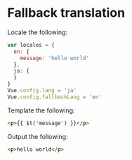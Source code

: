 # Fallback translation

Locale the following:

```javascript
var locales = {
  en: {
    message: 'hello world'
  },
  ja: {
  }
}
Vue.config.lang = 'ja'
Vue.config.fallbackLang = 'en'
```

Template the following:

```html
<p>{{ $t('message') }}</p>
```

Output the following:

```html
<p>hello world</p>
```
